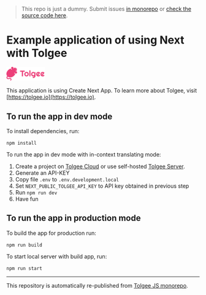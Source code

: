 > This repo is just a dummy. Submit issues [in monorepo](https://github.com/tolgee/tolgee-js) or [check the source code here](https://github.com/tolgee/tolgee-js/tree/main/testapps/next).
# Example application of using Next with Tolgee

[<img src="https://raw.githubusercontent.com/tolgee/documentation/main/tolgee_logo_text.svg" alt="Tolgee" width="100" />](https://tolgee.io)

This application is using Create Next App. To learn more about Tolgee, visit [https://tolgee.io](https://tolgee.io).

## To run the app in dev mode

To install dependencies, run:

    npm install

To run the app in dev mode with in-context translating mode:

1. Create a project on [Tolgee Cloud](https://app.tolgee.io) or use
   self-hosted [Tolgee Server](https://github.com/tolgee/server).
2. Generate an API-KEY
3. Copy file `.env` to `.env.development.local`
4. Set `NEXT_PUBLIC_TOLGEE_API_KEY` to API key obtained in previous step
5. Run `npm run dev`
6. Have fun

## To run the app in production mode

To build the app for production run:

    npm run build

To start local server with build app, run:

    npm run start

---

This repository is automatically re-published from [Tolgee JS monorepo](https://github.com/tolgee/tolgee-js).
